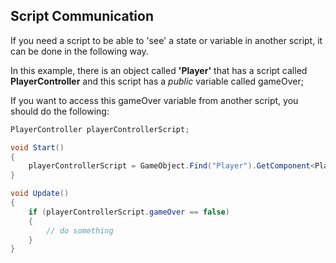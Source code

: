 ## Script Communication

If you need a script to be able to 'see' a state or variable in
another script, it can be done in the following way.

In this example, there is an object called **'Player'** that
has a script called **PlayerController** and this script has a
*public* variable called gameOver;

If you want to access this gameOver variable from another script, you should
do the following:

```csharp
PlayerController playerControllerScript;

void Start()
{
    playerControllerScript = GameObject.Find("Player").GetComponent<PlayerController>();
}

void Update()
{
    if (playerControllerScript.gameOver == false)
    {
        // do something
    }
}
```